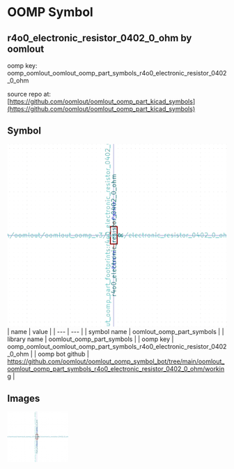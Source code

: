 # OOMP Symbol  
## r4o0_electronic_resistor_0402_0_ohm  by oomlout  
  
oomp key: oomp_oomlout_oomlout_oomp_part_symbols_r4o0_electronic_resistor_0402_0_ohm  
  
source repo at: [https://github.com/oomlout/oomlout_oomp_part_kicad_symbols](https://github.com/oomlout/oomlout_oomp_part_kicad_symbols)  
## Symbol  
  
[![working.png](working_600.png)](working.png)  
| name | value | 
| --- | --- | 
| symbol name | oomlout_oomp_part_symbols | 
| library name | oomlout_oomp_part_symbols | 
| oomp key | oomp_oomlout_oomlout_oomp_part_symbols_r4o0_electronic_resistor_0402_0_ohm | 
| oomp bot github | https://github.com/oomlout/oomlout_oomp_symbol_bot/tree/main/oomlout_oomlout_oomp_part_symbols_r4o0_electronic_resistor_0402_0_ohm/working | 
## Images  
  
[![working.png](working_140.png)](working.png)  
